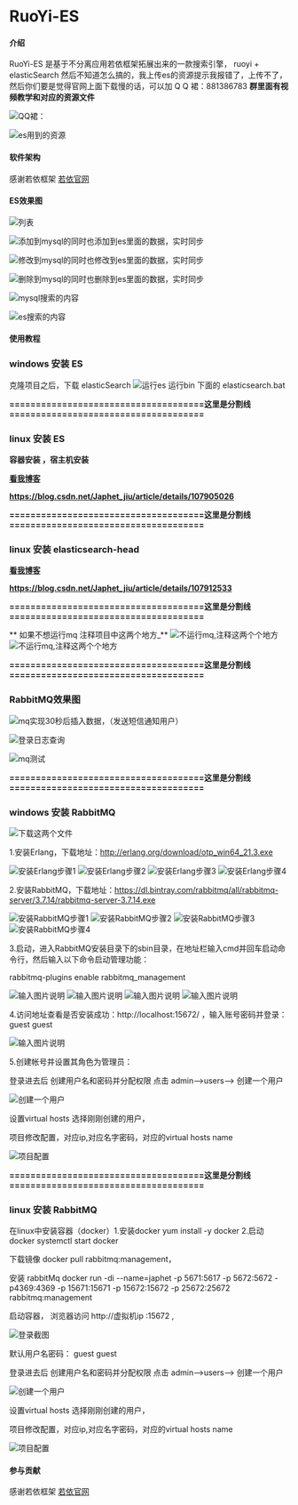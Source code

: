 # RuoYi-ES

#### 介绍
RuoYi-ES 是基于不分离应用若依框架拓展出来的一款搜索引擎， ruoyi + elasticSearch 
然后不知道怎么搞的，我上传es的资源提示我报错了，上传不了，然后你们要是觉得官网上面下载慢的话，可以加 Q Q 裙：881386783    **群里面有视频教学和对应的资源文件** 


![QQ裙：](https://images.gitee.com/uploads/images/2020/0511/105436_b132776d_1884241.png "屏幕截图.png")


![es用到的资源](https://images.gitee.com/uploads/images/2020/0423/123350_b76034cc_1884241.png "屏幕截图.png")

#### 软件架构

  感谢若依框架   [若依官网](http://www.ruoyi.vip)

#### ES效果图

![列表](https://images.gitee.com/uploads/images/2020/0423/105032_3f06c1ec_1884241.png "屏幕截图.png")

![添加到mysql的同时也添加到es里面的数据，实时同步](https://images.gitee.com/uploads/images/2020/0423/105136_eccd2d79_1884241.png "屏幕截图.png")

![修改到mysql的同时也修改到es里面的数据，实时同步](https://images.gitee.com/uploads/images/2020/0423/105244_bb0b4480_1884241.png "屏幕截图.png")

![删除到mysql的同时也删除到es里面的数据，实时同步](https://images.gitee.com/uploads/images/2020/0423/105332_d4ac2ce6_1884241.png "屏幕截图.png")

![mysql搜索的内容](https://images.gitee.com/uploads/images/2020/0423/105526_4ff5dec0_1884241.png "屏幕截图.png")

![es搜索的内容](https://images.gitee.com/uploads/images/2020/0423/105550_e110e4fb_1884241.png "屏幕截图.png")




#### 使用教程
### windows 安装 ES 

克隆项目之后，下载 elasticSearch ![运行es](https://images.gitee.com/uploads/images/2020/0423/105828_325401d8_1884241.png "屏幕截图.png") 运行bin 下面的 elasticsearch.bat  


 **=====================================这里是分割线=====================================** 


### linux 安装 ES

 **容器安装 ，宿主机安装** 

 **[看我博客](https://blog.csdn.net/Japhet_jiu/article/details/107905026)** 

 **https://blog.csdn.net/Japhet_jiu/article/details/107905026** 



 **=====================================这里是分割线=====================================** 


### linux 安装 elasticsearch-head



 **[看我博客](https://blog.csdn.net/Japhet_jiu/article/details/107912533)** 

 **https://blog.csdn.net/Japhet_jiu/article/details/107912533** 



 **=====================================这里是分割线=====================================** 


 **  如果不想运行mq 注释项目中这两个地方_** 
![不运行mq,注释这两个个地方](https://images.gitee.com/uploads/images/2020/0722/100354_3dfe48d2_1884241.jpeg "800 (1).jpg")
![不运行mq,注释这两个个地方](https://images.gitee.com/uploads/images/2020/0722/100405_94822dbd_1884241.jpeg "800.jpg")


 **=====================================这里是分割线=====================================** 


### RabbitMQ效果图

![mq实现30秒后插入数据，（发送短信通知用户）](https://images.gitee.com/uploads/images/2020/0604/155001_b876c5a6_1884241.png "屏幕截图.png")

![登录日志查询](https://images.gitee.com/uploads/images/2020/0604/155158_b7122c4f_1884241.png "屏幕截图.png")

![mq测试](https://images.gitee.com/uploads/images/2020/0604/155240_8cfaad85_1884241.png "屏幕截图.png")


 **=====================================这里是分割线=====================================** 


### windows 安装 RabbitMQ 
![下载这两个文件](https://images.gitee.com/uploads/images/2020/0728/143037_2ebd25c8_1884241.png "0.png")

1.安装Erlang，下载地址：http://erlang.org/download/otp_win64_21.3.exe 

![安装Erlang步骤1](https://images.gitee.com/uploads/images/2020/0728/142638_178c38af_1884241.png "1.png")
![安装Erlang步骤2](https://images.gitee.com/uploads/images/2020/0728/142653_46d83794_1884241.png "2.png")
![安装Erlang步骤3](https://images.gitee.com/uploads/images/2020/0728/142701_a7d84d20_1884241.png "3.png")
![安装Erlang步骤4](https://images.gitee.com/uploads/images/2020/0728/142708_c2b0634d_1884241.png "4.png")

2.安装RabbitMQ，下载地址：https://dl.bintray.com/rabbitmq/all/rabbitmq-server/3.7.14/rabbitmq-server-3.7.14.exe

![安装RabbitMQ步骤1](https://images.gitee.com/uploads/images/2020/0728/143136_d1f513da_1884241.png "1.png")
![安装RabbitMQ步骤2](https://images.gitee.com/uploads/images/2020/0728/143143_8fbc4781_1884241.png "2.png")
![安装RabbitMQ步骤3](https://images.gitee.com/uploads/images/2020/0728/143149_8adeebb4_1884241.png "3.png")
![安装RabbitMQ步骤4](https://images.gitee.com/uploads/images/2020/0728/143155_79fe3664_1884241.png "4.png")


3.启动，进入RabbitMQ安装目录下的sbin目录，在地址栏输入cmd并回车启动命令行，然后输入以下命令启动管理功能：

rabbitmq-plugins enable rabbitmq_management

![输入图片说明](https://images.gitee.com/uploads/images/2020/0728/143656_48656591_1884241.png "1.png")
![输入图片说明](https://images.gitee.com/uploads/images/2020/0728/143753_f1800ed1_1884241.png "2.png")
![输入图片说明](https://images.gitee.com/uploads/images/2020/0728/143833_55995f86_1884241.png "3.png")
![输入图片说明](https://images.gitee.com/uploads/images/2020/0728/143909_c69b2e98_1884241.png "4.png")

4.访问地址查看是否安装成功：http://localhost:15672/  ，输入账号密码并登录：guest guest

![输入图片说明](https://images.gitee.com/uploads/images/2020/0728/144037_614f50d1_1884241.png "5.png")


5.创建帐号并设置其角色为管理员：


登录进去后 创建用户名和密码并分配权限
点击 admin-->users--> 创建一个用户 

![创建一个用户](https://images.gitee.com/uploads/images/2020/0604/161229_ec1018ea_1884241.png "~R@R_)CX@T(E@[4`ED2%4MS.png")

设置virtual hosts  选择刚刚创建的用户，

项目修改配置，对应ip,对应名字密码，对应的virtual hosts name

![项目配置](https://images.gitee.com/uploads/images/2020/0604/161423_d6db3cf3_1884241.png "屏幕截图.png")


 **=====================================这里是分割线=====================================** 

### linux  安装 RabbitMQ  


在linux中安装容器（docker）1.安装docker yum install -y docker  2.启动docker systemctl start docker

下载镜像 docker pull rabbitmq:management，

安装 rabbitMq 
docker run -di --name=japhet -p 5671:5617 -p 5672:5672 -p4369:4369 -p 15671:15671 -p 15672:15672 -p 25672:25672 rabbitmq:management


启动容器， 
浏览器访问 http://虚拟机ip :15672 ,

![登录截图](https://images.gitee.com/uploads/images/2020/0604/155535_a8369daa_1884241.png "屏幕截图.png")

默认用户名密码：  guest   guest 

登录进去后 创建用户名和密码并分配权限
点击 admin-->users--> 创建一个用户 

![创建一个用户](https://images.gitee.com/uploads/images/2020/0604/161229_ec1018ea_1884241.png "~R@R_)CX@T(E@[4`ED2%4MS.png")

设置virtual hosts  选择刚刚创建的用户，

项目修改配置，对应ip,对应名字密码，对应的virtual hosts name

![项目配置](https://images.gitee.com/uploads/images/2020/0604/161423_d6db3cf3_1884241.png "屏幕截图.png")


#### 参与贡献
  感谢若依框架   [若依官网](http://www.ruoyi.vip)

